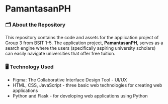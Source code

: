 # PamantasanPH

### 🗂️ About the Repository

This repository contains the code and assets for the application project of Group 3 from BSIT 1-5. The application project, **PamantasanPH**, serves as a search engine where the users (specifically aspiring university scholars) can easily navigate universities that offer free tuition.

### 🖥️ Technology Used

- Figma: The Collaborative Interface Design Tool - UI/UX
- HTML, CSS, JavaScript - three basic web technologies for creating web applications
- Python and Flask - for developing web applications using Python
